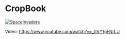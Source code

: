 # CropBook

[![SpaceInvaders](https://img.youtube.com/vi/GVY1gFNrLU/0.jpg)](https://www.youtube.com/watch?v=_GVY1gFNrLU "SpaceInvaders")

Video: https://www.youtube.com/watch?v=_GVY1gFNrLU




